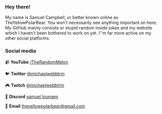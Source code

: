 ### Hey there!
My name is Samuel Campbell, or better known online as TheYellowPolarBear. You won't necessarily see anything important on here. My GitHub mainly consists or stupid random inside jokes and my website which I haven't been bothered to work on yet. I''m far more active on my other social platforms

### Social media

📹 **YouTube** [/TheRandomMelon](https://youtube.com/TheYellowPolarBear)

🐦 **Twitter** [@michaelwebbtrm](https://twitter.com/samuel_typb)

🎮 **Twitch**  [@michaelwebbtrm](https://twitch.tv/theyellowpolarbear)

💬 **Discord** [samuel lounges](https://discord.gg/jBqWf8n)

📧 **Email** [theyellowpolarbear@gmail.com](mailto:theyellowpolarbear@gmail.com)
